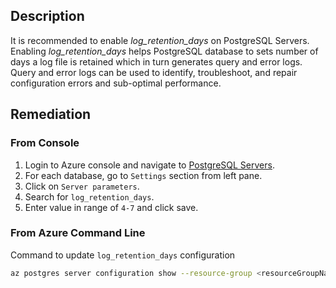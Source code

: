## Description

It is recommended to enable *log_retention_days* on PostgreSQL Servers. Enabling *log_retention_days* helps PostgreSQL database to sets number of days a log file is retained which in turn generates query and error logs. Query and error logs can be used to identify, troubleshoot, and repair configuration errors and sub-optimal performance.

## Remediation

### From Console

1. Login to Azure console and navigate to [PostgreSQL Servers](https://portal.azure.com/#create/Microsoft.PostgreSQLServer).
2. For each database, go to `Settings` section from left pane.
3. Click on `Server parameters`.
4. Search for `log_retention_days`.
5. Enter value in range of `4-7` and click save.

### From Azure Command Line

Command to update `log_retention_days` configuration

```bash
az postgres server configuration show --resource-group <resourceGroupName> --server-name <serverName> --name log_retention_days
```